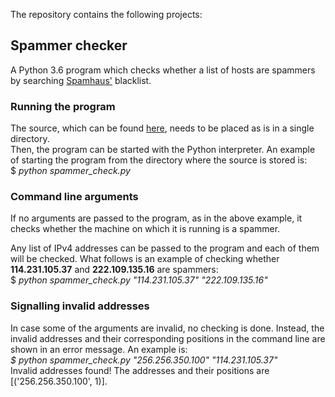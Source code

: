 The repository contains the following projects:

## Spammer checker

A Python 3.6 program which checks whether a list of hosts are spammers by searching [Spamhaus'](https://www.spamhaus.org/) blacklist.

### Running the program
The source, which can be found [here](https://github.com/StiliyanDr/network-programming/tree/master/spammer-check), needs to be placed as is in a single directory.  
Then, the program can be started with the Python interpreter. An example of starting the program from the directory where the source is stored is:  
$ *python spammer_check.py*

### Command line arguments
If no arguments are passed to the program, as in the above example, it checks whether the machine on which it is running is a spammer.  
  
Any list of IPv4 addresses can be passed to the program and each of them will be checked. What follows is an example of checking whether **114.231.105.37** and **222.109.135.16** are spammers:  
$ *python spammer_check.py "114.231.105.37" "222.109.135.16"*

### Signalling invalid addresses
In case some of the arguments are invalid, no checking is done. Instead, the invalid addresses and their corresponding positions in the command line are shown in an error message.  An example is:  
*$ python spammer_check.py "256.256.350.100" "114.231.105.37"*  
Invalid addresses found! The addresses and their positions are [('256.256.350.100', 1)].  
